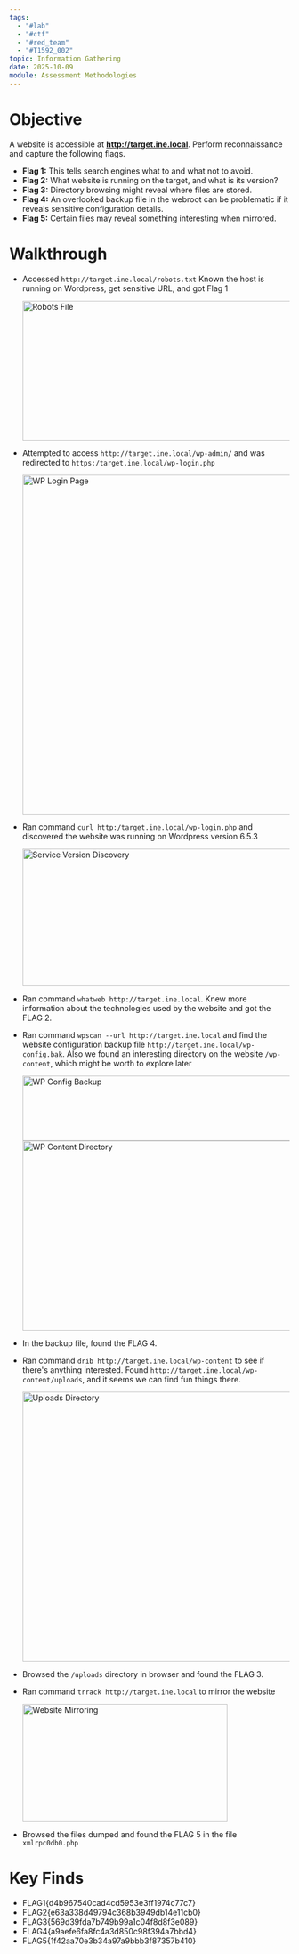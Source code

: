 ```yaml
---
tags:
  - "#lab"
  - "#ctf"
  - "#red_team"
  - "#T1592_002"
topic: Information Gathering
date: 2025-10-09
module: Assessment Methodologies
---
```

# Objective

A website is accessible at **http://target.ine.local**. Perform reconnaissance and capture the following flags. 

- **Flag 1:** This tells search engines what to and what not to avoid.
- **Flag 2:** What website is running on the target, and what is its version?
- **Flag 3:** Directory browsing might reveal where files are stored.
- **Flag 4:** An overlooked backup file in the webroot can be problematic if it reveals sensitive configuration details.
- **Flag 5:** Certain files may reveal something interesting when mirrored.

# Walkthrough

- Accessed `http://target.ine.local/robots.txt` Known the host is running on Wordpress, get sensitive URL, and got Flag 1

  <img width="677" height="251" alt="Robots File" src="https://github.com/user-attachments/assets/c2a6ac34-37b0-4f06-b074-6bea8337f4d6" />

- Attempted to access `http://target.ine.local/wp-admin/` and was redirected to `https:/target.ine.local/wp-login.php`

  <img width="1015" height="610" alt="WP Login Page" src="https://github.com/user-attachments/assets/aae84215-d9b4-4dfe-81cb-048be4a50ced" />

- Ran command `curl http:/target.ine.local/wp-login.php` and discovered the website was running on Wordpress version 6.5.3

  <img width="911" height="247" alt="Service Version Discovery" src="https://github.com/user-attachments/assets/abdd860c-dc17-4ae8-8142-573dea39f33c" />

- Ran command `whatweb http://target.ine.local`. Knew more information about the technologies used by the website and got the FLAG 2.
  
- Ran command `wpscan --url http://target.ine.local` and find the website configuration backup file `http://target.ine.local/wp-config.bak`. Also we found an interesting directory on the website `/wp-content`, which might be worth to explore later

  <img width="791" height="117" alt="WP Config Backup" src="https://github.com/user-attachments/assets/9ccf227f-3822-4a08-b714-254344a41e0d" />

  <img width="1241" height="341" alt="WP Content Directory" src="https://github.com/user-attachments/assets/17e33b4b-0e4b-42da-8260-a558b1a214a4" />


- In the backup file, found the FLAG 4.

- Ran command `drib http://target.ine.local/wp-content` to see if there's anything interested. Found `http://target.ine.local/wp-content/uploads`, and it seems we can find fun things there.

  <img width="736" height="485" alt="Uploads Directory" src="https://github.com/user-attachments/assets/8ef8af64-4995-4c98-8a49-0e7df2b89086" />

- Browsed the `/uploads` directory in browser and found the FLAG 3.

- Ran command `trrack http://target.ine.local` to mirror the website

  <img width="368" height="212" alt="Website Mirroring" src="https://github.com/user-attachments/assets/483203e8-2a90-4da7-af8a-cbe19ad97bfa" />

- Browsed the files dumped and found the FLAG 5 in the file `xmlrpc0db0.php`

# Key Finds
- FLAG1{d4b967540cad4cd5953e3ff1974c77c7}
- FLAG2{e63a338d49794c368b3949db14e11cb0}
- FLAG3{569d39fda7b749b99a1c04f8d8f3e089}
- FLAG4{a9aefe6fa8fc4a3d850c98f394a7bbd4}
- FLAG5{1f42aa70e3b34a97a9bbb3f87357b410}
